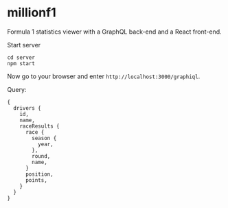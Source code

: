 # millionf1
Formula 1 statistics viewer with a GraphQL back-end and a React front-end.

Start server
```
cd server
npm start
```

Now go to your browser and enter `http://localhost:3000/graphiql`.

Query:
```
{
  drivers {
    id,
    name,
    raceResults {
      race {
        season {
          year,
        },
        round,
        name,
      }
      position,
      points,
    }
  }
}
```
